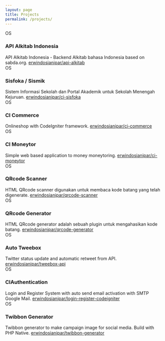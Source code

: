 ```yaml
---
layout: page
title: Projects
permalink: /projects/
---
```


<div class="uk-card uk-card-default uk-card-body">
    <div class="uk-card-badge uk-label">OS</div>
    <h3 class="uk-card-title">API Alkitab Indonesia</h3>
    API Alkitab Indonesia - Backend Alkitab bahasa Indonesia based on sabda.org.
    <a href="https://github.com/erwindosianipar/api-alkitab">erwindosianipar/api-alkitab</a>
</div>

<div class="uk-card uk-card-default uk-card-body">
    <div class="uk-card-badge uk-label">OS</div>
    <h3 class="uk-card-title">Sisfoka / Sismik</h3>
    Sistem Informasi Sekolah dan Portal Akademik untuk Sekolah Menengah Kejuruan.
    <a href="https://github.com/erwindosianipar/ci-sisfoka">erwindosianipar/ci-sisfoka</a>
</div>

<div class="uk-card uk-card-default uk-card-body uk-margin">
    <div class="uk-card-badge uk-label">OS</div>
    <h3 class="uk-card-title">CI Commerce</h3>
    Onlineshop with CodeIgniter framework.
    <a href="https://github.com/erwindosianipar/ci-commerce">erwindosianipar/ci-commerce</a>
</div>

<div class="uk-card uk-card-default uk-card-body uk-margin">
    <div class="uk-card-badge uk-label">OS</div>
    <h3 class="uk-card-title">CI Moneytor</h3>
    Simple web based application to money moneytoring.
    <a href="https://github.com/erwindosianipar/ci-moneytor">erwindosianipar/ci-moneytor</a>
</div>

<div class="uk-card uk-card-default uk-card-body uk-margin">
    <div class="uk-card-badge uk-label">OS</div>
    <h3 class="uk-card-title">QRcode Scanner</h3>
    HTML QRcode scanner digunakan untuk membaca kode batang yang telah digenerate.
    <a href="https://github.com/erwindosianipar/qrcode-scanner">erwindosianipar/qrcode-scanner</a>
</div>

<div class="uk-card uk-card-default uk-card-body uk-margin">
    <div class="uk-card-badge uk-label">OS</div>
    <h3 class="uk-card-title">QRcode Generator</h3>
    HTML QRcode generator adalah sebuah plugin untuk mengahasikan kode batang.
    <a href="https://github.com/erwindosianipar/qrcode-generator">erwindosianipar/qrcode-generator</a>
</div>


<div class="uk-card uk-card-default uk-card-body uk-margin">
    <div class="uk-card-badge uk-label">OS</div>
    <h3 class="uk-card-title">Auto Tweebox</h3>
    Twitter status update and automatic retweet from API.
    <a href="https://github.com/erwindosianipar/tweebox-api">erwindosianipar/tweebox-api</a>
</div>

<div class="uk-card uk-card-default uk-card-body uk-margin">
    <div class="uk-card-badge uk-label">OS</div>
    <h3 class="uk-card-title">CIAuthentication</h3>
    Login and Register System with auto send email activation with SMTP Google Mail.
    <a href="https://github.com/erwindosianipar/login-register-codeigniter">erwindosianipar/login-register-codeigniter</a>
</div>

<div class="uk-card uk-card-default uk-card-body uk-margin">
    <div class="uk-card-badge uk-label">OS</div>
    <h3 class="uk-card-title">Twibbon Generator</h3>
    Twibbon generator to make campaign image for social media. Build with PHP Native.
    <a href="https://github.com/erwindosianipar/twibbon-generator">erwindosianipar/twibbon-generator</a>
</div>
